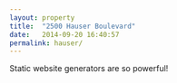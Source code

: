 ```yaml
---
layout: property
title:  "2500 Hauser Boulevard"
date:   2014-09-20 16:40:57
permalink: hauser/
---
```


Static website generators are so powerful!
